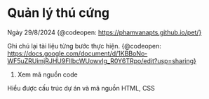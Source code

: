# Quản lý thú cứng

Ngày 29/8/2024
{@codeopen: https://phamvanapts.github.io/pet/}

Ghi chú lại tài liệu từng bước thực hiện.
{@codeopen: https://docs.google.com/document/d/1KBBoNo-WF5uZRUimjRJHU9FIlbcWUowvIg_R0Y6TRpo/edit?usp=sharing}

1. Xem mã nguồn code

Hiểu được cấu trúc dự án và mã nguồn HTML, CSS

